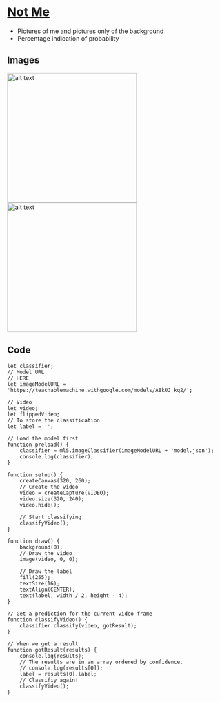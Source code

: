# [Not Me](https://hbk-bs.github.io/teachable-machine-ivohartwig/projects/not_me/)

* Pictures of me and pictures only of the background
* Percentage indication of probability


## Images 
<img src="" alt="alt text" width="300" height=auto/>

<img src="" alt="alt text" width="300" height=auto/>





## Code 

````  // Classifier Variable
let classifier;
// Model URL
// HERE
let imageModelURL = 'https://teachablemachine.withgoogle.com/models/A8kUJ_kq2/';

// Video
let video;
let flippedVideo;
// To store the classification
let label = '';

// Load the model first
function preload() {
	classifier = ml5.imageClassifier(imageModelURL + 'model.json');
	console.log(classifier);
}

function setup() {
	createCanvas(320, 260);
	// Create the video
	video = createCapture(VIDEO);
	video.size(320, 240);
	video.hide();

	// Start classifying
	classifyVideo();
}

function draw() {
	background(0);
	// Draw the video
	image(video, 0, 0);

	// Draw the label
	fill(255);
	textSize(16);
	textAlign(CENTER);
	text(label, width / 2, height - 4);
}

// Get a prediction for the current video frame
function classifyVideo() {
	classifier.classify(video, gotResult);
}

// When we get a result
function gotResult(results) {
	console.log(results);
	// The results are in an array ordered by confidence.
	// console.log(results[0]);
	label = results[0].label;
	// Classifiy again!
	classifyVideo();
}
````








